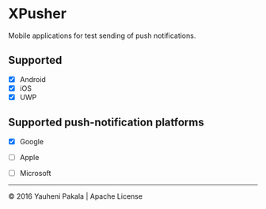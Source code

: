 # XPusher
Mobile applications for test sending of push notifications.


## Supported
- [x] Android
- [x] iOS
- [x] UWP

## Supported push-notification platforms
- [x] Google
- [ ] Apple
- [ ] Microsoft


---
&copy; 2016 Yauheni Pakala | Apache License
